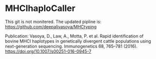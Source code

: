 # MHCIhaploCaller

This git is not monitered. 
The updated pipline is: https://github.com/deepalivasoya/MHCtyping

Publication: 
Vasoya, D., Law, A., Motta, P. et al. Rapid identification of bovine MHCI haplotypes in genetically divergent cattle populations using next-generation sequencing. Immunogenetics 68, 765–781 (2016). https://doi.org/10.1007/s00251-016-0945-7

